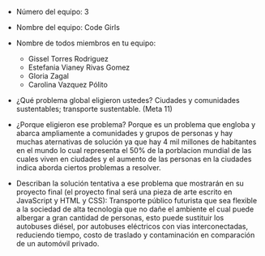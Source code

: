 - Número del equipo: 3  

- Nombre del equipo: Code Girls 

- Nombre de todos miembros en tu equipo: 
  * Gissel Torres Rodriguez
  * Estefania Vianey Rivas Gomez
  * Gloria Zagal 
  * Carolina Vazquez Pólito

- ¿Qué problema global eligieron ustedes?
Ciudades y comunidades sustentables; transporte sustentable. (Meta 11)

- ¿Porque eligieron ese problema?
Porque es un problema que engloba y abarca ampliamente a comunidades y grupos de personas y hay muchas aternativas de solución ya que hay 4 mil millones de habitantes en el mundo lo cual representa el 50% de la porblacion mundial de las cuales viven en ciudades y el aumento de las personas en la ciudades indica aborda ciertos problemas a resolver. 

- Describan la solución tentativa a ese problema que mostrarán en su proyecto final (el proyecto final será una pieza de arte escrito en JavaScript y HTML y CSS): Transporte público futurista que sea flexible a la sociedad de alta tecnología que no dañe el ambiente el cual puede albergar a gran cantidad de personas, esto puede sustituir los autobuses diésel, por autobuses eléctricos con vias interconectadas, reduciendo tiempo, costo de traslado y contaminación en comparación de un automóvil privado.
